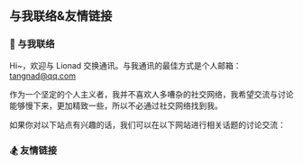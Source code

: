 ## 与我联络&友情链接

### 💌 与我联络

Hi~，欢迎与 Lionad 交换通讯。与我通讯的最佳方式是个人邮箱：tangnad@qq.com

作为一个坚定的个人主义者，我并不喜欢人多嘈杂的社交网络，我希望交流与讨论能够慢下来，更加精致一些，所以不必通过社交网络找到我。

如果你对以下站点有兴趣的话，我们可以在以下网站进行相关话题的讨论交流：

<FriendLink
  :img="$withBase('/icons/bilibili.gif')"
  src="https://space.bilibili.com/6626299"
  name="哔哩哔哩"
  achieve="B站将是我近来在网络上的主要活动区域，里面在发生各种神奇的事儿，我也想参与其中 ☀"
/>

<FriendLink
  :img="$withBase('/icons/netease-music.svg')"
  src="https://music.163.com/#/user/home?id=64236446"
  name="网易云音药"
  achieve="网易云有保留一些我的吉他翻弹音频，和过去的战场信息 🥃"
/>

<FriendLink
  :img="$withBase('/icons/douban.jpg')"
  src="https://www.douban.com/people/lionad/"
  name="豆瓣"
  achieve="如果你写喜爱影音书籍的话，在豆瓣可以看到我的最近动态 📕"
/>

<FriendLink
  :img="$withBase('/icons/github.svg')"
  src="https://github.com/Lionad-Morotar"
  name="Github"
  achieve="Github 存有本博客的源码以及其它一些有意思的东西 💻"
/>

<FriendLink
  :img="$withBase('/icons/juejin.svg')"
  src="https://juejin.im/user/5b209f666fb9a01e66165c5a"
  name="掘金"
  achieve="掘金上有一些关于我的代码生活、代码观的动态 💻"
/>

### 🏂 友情链接

<FriendLink
  :img="$withBase('/friends/Roki.jpg')"
  src="https://blog.weekii.cn/"
  name="Roki's Blog"
  achieve="玩塔科夫玩到半夜三点 🕒"
/>

<FriendLink
  :img="$withBase('/friends/Wrath.png')"
  src="https://wrath.cc"
  name="Wrath"
  achieve="有一部漂亮的索尼手机 📱"
/>

<Comments />
